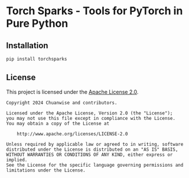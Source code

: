 # Torch Sparks - Tools for PyTorch in Pure Python

## Installation

```bash
pip install torchsparks
```

## License

This project is licensed under the [Apache License 2.0](https://www.apache.org/licenses/LICENSE-2.0). 

```text
Copyright 2024 Chuanwise and contributors.

Licensed under the Apache License, Version 2.0 (the "License");
you may not use this file except in compliance with the License.
You may obtain a copy of the License at

    http://www.apache.org/licenses/LICENSE-2.0

Unless required by applicable law or agreed to in writing, software
distributed under the License is distributed on an "AS IS" BASIS,
WITHOUT WARRANTIES OR CONDITIONS OF ANY KIND, either express or implied.
See the License for the specific language governing permissions and
limitations under the License.
```